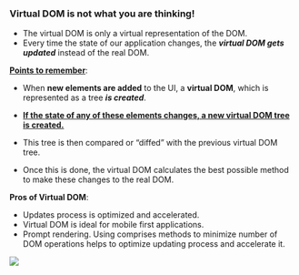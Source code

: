 ### Virtual DOM is not what you are thinking!

- The virtual DOM is only a virtual representation of the DOM.
- Every time the state of our application changes, the **_virtual DOM gets updated_** instead of the real DOM.

<u>**Points to remember**</u>:

- When **new elements are added** to the UI, a **virtual DOM**, which is represented as a tree **_is created_**.

- <u> **If the state of any of these elements changes, a new virtual DOM tree is created.**</u>

- This tree is then compared or “diffed” with the previous virtual DOM tree.

- Once this is done, the virtual DOM calculates the best possible method to make these changes to the real DOM.

**Pros of Virtual DOM**:

- Updates process is optimized and accelerated.
- Virtual DOM is ideal for mobile first applications.
- Prompt rendering. Using comprises methods to minimize number of DOM operations helps to optimize updating process and accelerate it.

<img src="https://github.com/krishnakiriti04/react-interview-questions/raw/master/assets/dom.png">
